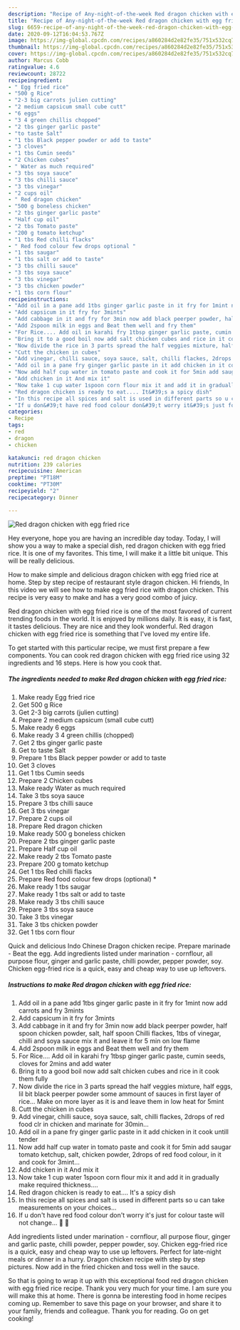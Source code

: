 ```yaml
---
description: "Recipe of Any-night-of-the-week Red dragon chicken with egg fried rice"
title: "Recipe of Any-night-of-the-week Red dragon chicken with egg fried rice"
slug: 6659-recipe-of-any-night-of-the-week-red-dragon-chicken-with-egg-fried-rice
date: 2020-09-12T16:04:53.767Z
image: https://img-global.cpcdn.com/recipes/a860284d2e82fe35/751x532cq70/red-dragon-chicken-with-egg-fried-rice-recipe-main-photo.jpg
thumbnail: https://img-global.cpcdn.com/recipes/a860284d2e82fe35/751x532cq70/red-dragon-chicken-with-egg-fried-rice-recipe-main-photo.jpg
cover: https://img-global.cpcdn.com/recipes/a860284d2e82fe35/751x532cq70/red-dragon-chicken-with-egg-fried-rice-recipe-main-photo.jpg
author: Marcus Cobb
ratingvalue: 4.6
reviewcount: 28722
recipeingredient:
- " Egg fried rice"
- "500 g Rice"
- "2-3 big carrots julien cutting"
- "2 medium capsicum small cube cutt"
- "6 eggs"
- "3 4 green chillis chopped"
- "2 tbs ginger garlic paste"
- "to taste Salt"
- "1 tbs Black pepper powder or add to taste"
- "3 cloves"
- "1 tbs Cumin seeds"
- "2 Chicken cubes"
- " Water as much required"
- "3 tbs soya sauce"
- "3 tbs chilli sauce"
- "3 tbs vinegar"
- "2 cups oil"
- " Red dragon chicken"
- "500 g boneless chicken"
- "2 tbs ginger garlic paste"
- "Half cup oil"
- "2 tbs Tomato paste"
- "200 g tomato ketchup"
- "1 tbs Red chilli flacks"
- " Red food colour few drops optional "
- "1 tbs saugar"
- "1 tbs salt or add to taste"
- "3 tbs chilli sauce"
- "3 tbs soya sauce"
- "3 tbs vinegar"
- "3 tbs chicken powder"
- "1 tbs corn flour"
recipeinstructions:
- "Add oil in a pane add 1tbs ginger garlic paste in it fry for 1mint now add carrots and fry 3mints"
- "Add capsicum in it fry for 3mints"
- "Add cabbage in it and fry for 3min now add black peerper powder, half spoon chicken powder, salt, half spoon Chilli flackes, 1tbs of vinegar, chilli and soya sauce mix it and leave it for 5 min on low flame"
- "Add 2spoon milk in eggs and Beat them well and fry them"
- "For Rice.... Add oil in karahi fry 1tbsp ginger garlic paste, cumin seeds, cloves for 2mins and add water"
- "Bring it to a good boil now add salt chicken cubes and rice in it cook them fully"
- "Now divide the rice in 3 parts spread the half veggies mixture, half eggs, lil bit black peerper powder some ammount of sauces in first layer of rice... Make on more layer as it is and leave them in low heat for 5mint"
- "Cutt the chicken in cubes"
- "Add vinegar, chilli sauce, soya sauce, salt, chilli flackes, 2drops of red food clr in chicken and marinate for 30min..."
- "Add oil in a pane fry ginger garlic paste in it add chicken in it cook untill tender"
- "Now add half cup water in tomato paste and cook it for 5min add saugar tomato ketchup, salt, chicken powder, 2drops of red food colour, in it and cook for 3mint..."
- "Add chicken in it And mix it"
- "Now take 1 cup water 1spoon corn flour mix it and add it in gradually make required thickness...."
- "Red dragon chicken is ready to eat.... It&#39;s a spicy dish"
- "In this recipe all spices and salt is used in different parts so u can take measurements on your choices..."
- "If u don&#39;t have red food colour don&#39;t worry it&#39;s just for colour taste will not change... 🙂 🙂"
categories:
- Recipe
tags:
- red
- dragon
- chicken

katakunci: red dragon chicken 
nutrition: 239 calories
recipecuisine: American
preptime: "PT18M"
cooktime: "PT30M"
recipeyield: "2"
recipecategory: Dinner

---
```



![Red dragon chicken with egg fried rice](https://img-global.cpcdn.com/recipes/a860284d2e82fe35/751x532cq70/red-dragon-chicken-with-egg-fried-rice-recipe-main-photo.jpg)

Hey everyone, hope you are having an incredible day today. Today, I will show you a way to make a special dish, red dragon chicken with egg fried rice. It is one of my favorites. This time, I will make it a little bit unique. This will be really delicious.

How to make simple and delicious dragon chicken with egg fried rice at home. Step by step recipe of restaurant style dragon chicken. Hi friends, In this video we will see how to make egg fried rice with dragon chicken. This recipe is very easy to make and has a very good combo of juicy.

Red dragon chicken with egg fried rice is one of the most favored of current trending foods in the world. It is enjoyed by millions daily. It is easy, it is fast, it tastes delicious. They are nice and they look wonderful. Red dragon chicken with egg fried rice is something that I've loved my entire life.


To get started with this particular recipe, we must first prepare a few components. You can cook red dragon chicken with egg fried rice using 32 ingredients and 16 steps. Here is how you cook that.

<!--inarticleads1-->

##### The ingredients needed to make Red dragon chicken with egg fried rice:

1. Make ready  Egg fried rice
1. Get 500 g Rice
1. Get 2-3 big carrots (julien cutting)
1. Prepare 2 medium capsicum (small cube cutt)
1. Make ready 6 eggs
1. Make ready 3 4 green chillis (chopped)
1. Get 2 tbs ginger garlic paste
1. Get to taste Salt
1. Prepare 1 tbs Black pepper powder or add to taste
1. Get 3 cloves
1. Get 1 tbs Cumin seeds
1. Prepare 2 Chicken cubes
1. Make ready  Water as much required
1. Take 3 tbs soya sauce
1. Prepare 3 tbs chilli sauce
1. Get 3 tbs vinegar
1. Prepare 2 cups oil
1. Prepare  Red dragon chicken
1. Make ready 500 g boneless chicken
1. Prepare 2 tbs ginger garlic paste
1. Prepare Half cup oil
1. Make ready 2 tbs Tomato paste
1. Prepare 200 g tomato ketchup
1. Get 1 tbs Red chilli flacks
1. Prepare  Red food colour few drops (optional) *
1. Make ready 1 tbs saugar
1. Make ready 1 tbs salt or add to taste
1. Make ready 3 tbs chilli sauce
1. Prepare 3 tbs soya sauce
1. Take 3 tbs vinegar
1. Take 3 tbs chicken powder
1. Get 1 tbs corn flour


Quick and delicious Indo Chinese Dragon chicken recipe. Prepare marinade - Beat the egg. Add ingredients listed under marination - cornflour, all purpose flour, ginger and garlic paste, chilli powder, pepper powder, soy. Chicken egg-fried rice is a quick, easy and cheap way to use up leftovers. 

<!--inarticleads2-->

##### Instructions to make Red dragon chicken with egg fried rice:

1. Add oil in a pane add 1tbs ginger garlic paste in it fry for 1mint now add carrots and fry 3mints
1. Add capsicum in it fry for 3mints
1. Add cabbage in it and fry for 3min now add black peerper powder, half spoon chicken powder, salt, half spoon Chilli flackes, 1tbs of vinegar, chilli and soya sauce mix it and leave it for 5 min on low flame
1. Add 2spoon milk in eggs and Beat them well and fry them
1. For Rice.... Add oil in karahi fry 1tbsp ginger garlic paste, cumin seeds, cloves for 2mins and add water
1. Bring it to a good boil now add salt chicken cubes and rice in it cook them fully
1. Now divide the rice in 3 parts spread the half veggies mixture, half eggs, lil bit black peerper powder some ammount of sauces in first layer of rice... Make on more layer as it is and leave them in low heat for 5mint
1. Cutt the chicken in cubes
1. Add vinegar, chilli sauce, soya sauce, salt, chilli flackes, 2drops of red food clr in chicken and marinate for 30min...
1. Add oil in a pane fry ginger garlic paste in it add chicken in it cook untill tender
1. Now add half cup water in tomato paste and cook it for 5min add saugar tomato ketchup, salt, chicken powder, 2drops of red food colour, in it and cook for 3mint...
1. Add chicken in it And mix it
1. Now take 1 cup water 1spoon corn flour mix it and add it in gradually make required thickness....
1. Red dragon chicken is ready to eat.... It&#39;s a spicy dish
1. In this recipe all spices and salt is used in different parts so u can take measurements on your choices...
1. If u don&#39;t have red food colour don&#39;t worry it&#39;s just for colour taste will not change... 🙂 🙂


Add ingredients listed under marination - cornflour, all purpose flour, ginger and garlic paste, chilli powder, pepper powder, soy. Chicken egg-fried rice is a quick, easy and cheap way to use up leftovers. Perfect for late-night meals or dinner in a hurry. Dragon chicken recipe with step by step pictures. Now add in the fried chicken and toss well in the sauce. 

So that is going to wrap it up with this exceptional food red dragon chicken with egg fried rice recipe. Thank you very much for your time. I am sure you will make this at home. There is gonna be interesting food in home recipes coming up. Remember to save this page on your browser, and share it to your family, friends and colleague. Thank you for reading. Go on get cooking!
